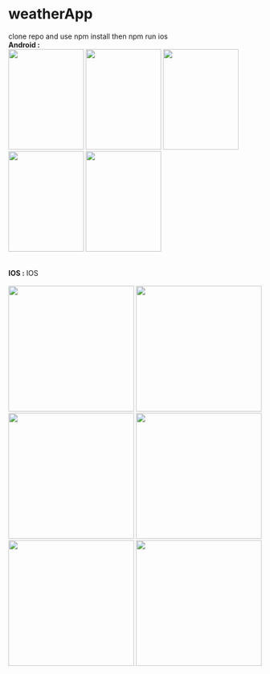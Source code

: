 # weatherApp
clone repo and
use npm install
then npm run ios 
<br/>
<b>Android  :</b> 
<br/>
<img src="https://user-images.githubusercontent.com/36260086/146884897-1c2f628c-a4b8-473c-966c-33c97296d080.jpg" width="150" height="200">
<img src="https://user-images.githubusercontent.com/36260086/146884926-a9ecdc8c-ccca-4948-8fb2-2a4be35fbae3.jpg" width="150" height="200">
<img src="https://user-images.githubusercontent.com/36260086/146884943-b96e5dc4-38f4-423b-aa62-a0e36b425a76.jpg" width="150" height="200">
<img src="https://user-images.githubusercontent.com/36260086/146884952-c3c4b821-13b0-4e33-9728-5c02be8aeb2c.jpg" width="150" height="200">
<img src="https://user-images.githubusercontent.com/36260086/146884971-3eeabdcb-cf36-467a-9bc7-3e7d8f6472ca.jpg" width="150" height="200">

<br/>
<b>IOS :</b> 
IOS
<br/>
<br/>
<img src="https://user-images.githubusercontent.com/36260086/146885099-6ebc5940-adab-4979-a295-d9dff7d8219a.png" width="250">
<img src="https://user-images.githubusercontent.com/36260086/146885129-1945c8e7-8616-4794-83fd-043df4fd4373.png" width="250">
<img src="https://user-images.githubusercontent.com/36260086/146885163-744e1d70-5b2c-49bc-b004-85c8490d20d8.png" width="250">
<img src="https://user-images.githubusercontent.com/36260086/146885181-2b6e5f8f-ab6d-4acc-8257-babe9f60681e.png" width="250">
<img src="https://user-images.githubusercontent.com/36260086/146885219-1e47077b-12d4-4185-a279-c55cefbacd40.png" width="250">
<img src="https://user-images.githubusercontent.com/36260086/146885231-fbc63708-1f88-4985-bf53-e93a2449ccf5.png" width="250">

